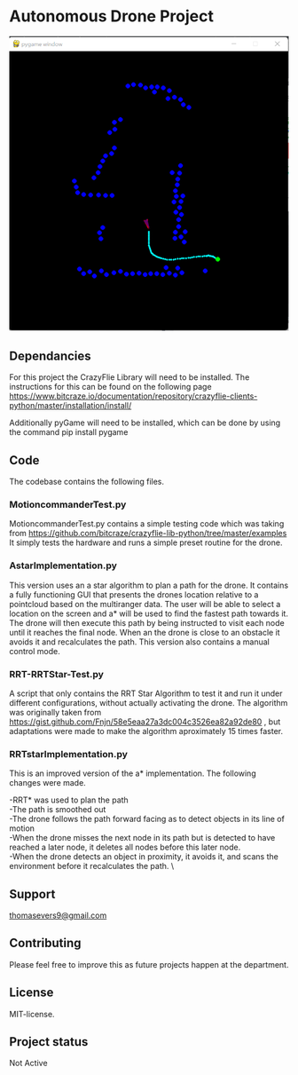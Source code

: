 # Autonomous Drone Project


 ![alt text](DecentPathCreation.png "Live GUI representation of Drone Path")

## Dependancies
For this project the CrazyFlie Library will need to be installed. 
The instructions for this can be found on the following page https://www.bitcraze.io/documentation/repository/crazyflie-clients-python/master/installation/install/

Additionally pyGame will need to be installed, which can be done by using the command pip install pygame

## Code
The codebase contains the following files.

### MotioncommanderTest.py
MotioncommanderTest.py contains a simple testing code which was taking from https://github.com/bitcraze/crazyflie-lib-python/tree/master/examples
It simply tests the hardware and runs a simple preset routine for the drone.

### AstarImplementation.py
This version uses an a star algorithm to plan a path for the drone. 
It contains a fully functioning GUI that presents the drones location relative to a pointcloud based on the multiranger data.
The user will be able to select a location on the screen and a* will be used to find the fastest path towards it.
The drone will then execute this path by being instructed to visit each node until it reaches the final node. 
When an the drone is close to an obstacle it avoids it and recalculates the path.
This version also contains a manual control mode.

### RRT-RRTStar-Test.py
A script that only contains the RRT Star Algorithm to test it and run it under different configurations, without actually activating the drone.
The algorithm was originally taken from https://gist.github.com/Fnjn/58e5eaa27a3dc004c3526ea82a92de80 , but adaptations were made to make the algorithm aproximately 15 times faster. 

### RRTstarImplementation.py

This is an improved version of the a* implementation. The following changes were made.

-RRT* was used to plan the path \
-The path is smoothed out \
-The drone follows the path forward facing as to detect objects in its line of motion \
-When the drone misses the next node in its path but is detected to have reached a later node, 
it deletes all nodes before this later node. \
-When the drone detects an object in proximity, it avoids it, 
and scans the environment before it recalculates the path. \



## Support
thomasevers9@gmail.com

## Contributing
Please feel free to improve this as future projects happen at the department.

## License
MIT-license.

## Project status
Not Active
